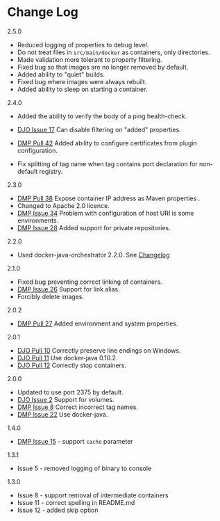 Change Log
===
2.5.0

* Reduced logging of properties to debug level.
* Do not treat files in `src/main/docker` as containers, only directories.
* Made validation more tolerant to property filtering.
* Fixed bug so that images are no longer removed by default.
* Added ability to "quiet" builds.
* Fixed bug where images were always rebuilt.
* Added ability to sleep on starting a container.

2.4.0

* Added the ability to verify the body of a ping health-check.
* [DJO Issue 17](https://github.com/alexec/docker-java-orchestration/issues/17) Can disable filtering on "added" properties.
* [DMP Pull 42](https://github.com/alexec/docker-maven-plugin/pull/42) Added ability to configure certificates from plugin configuration.

* Fix splitting of tag name when tag contains port declaration for non-default registry.

2.3.0

* [DMP Pull 38](https://github.com/alexec/docker-maven-plugin/pull/38) Expose container IP address as Maven properties .
* Changed to Apache 2.0 licence.
* [DMP Issue 34](https://github.com/alexec/docker-maven-plugin/issues/34) Problem with configuration of host URI is some environments.
* [DMP Issue 28](https://github.com/alexec/docker-maven-plugin/issues/28) Added support for private repositories.

2.2.0

* Used docker-java-orchestrator 2.2.0. See [Changelog](https://github.com/alexec/docker-java-orchestration/)

2.1.0

* Fixed bug preventing correct linking of containers.
* [DMP Issue 26](https://github.com/alexec/docker-maven-plugin/issues/26) Support for link alias.
* Forcibly delete images.

2.0.2

* [DMP Pull 27](https://github.com/alexec/docker-maven-plugin/pull/27) Added environment and system properties.

2.0.1

* [DJO Pull 10](https://github.com/alexec/docker-java-orchestration/pull/10) Correctly preserve line endings on Windows. 
* [DJO Pull 11](https://github.com/alexec/docker-java-orchestration/pull/11) Use docker-java 0.10.2.
* [DJO Pull 12](https://github.com/alexec/docker-java-orchestration/pull/12) Correctly stop containers.

2.0.0

* Updated to use port 2375 by default.
* [DJO Issue 2](https://github.com/alexec/docker-java-orchestration/issues/2) Support for volumes.
* [DMP Issue 8](https://github.com/alexec/docker-maven-plugin/issues/8) Correct incorrect tag names.
* [DMP Issue 22](https://github.com/alexec/docker-maven-plugin/issues/22) Use docker-java.

1.4.0

* [DMP Issue 15](https://github.com/alexec/docker-maven-plugin/issues/15) - support `cache` parameter

1.3.1

* Issue 5 - removed logging of binary to console 

1.3.0

* Issue 8 - support removal of intermediate containers
* Issue 11 - correct spelling in README.md
* Issue 12 - added skip option
